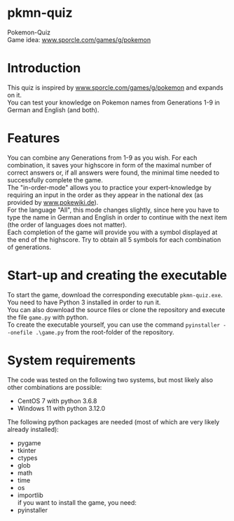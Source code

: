 # pkmn-quiz  
Pokemon-Quiz  
Game idea: www.sporcle.com/games/g/pokemon  

# Introduction    
This quiz is inspired by www.sporcle.com/games/g/pokemon and expands on it.  
You can test your knowledge on Pokemon names from Generations 1-9 in German and English (and both).  

# Features  
You can combine any Generations from 1-9 as you wish. 
For each combination, it saves your highscore in form of the maximal number of correct answers or, if all answers were found, the minimal time needed to successfully complete the game.  
The "in-order-mode" allows you to practice your expert-knowledge by requiring an input in the order as they appear in the national dex (as provided by www.pokewiki.de).  
For the language "All", this mode changes slightly, since here you have to type the name in German and English in order to continue with the next item (the order of languages does not matter).  
Each completion of the game will provide you with a symbol displayed at the end of the highscore. Try to obtain all 5 symbols for each combination of generations.  

# Start-up and creating the executable  
To start the game, download the corresponding executable `pkmn-quiz.exe`. You need to have Python 3 installed in order to run it.  
You can also download the source files or clone the repository and execute the file `game.py` with python.  
To create the executable yourself, you can use the command `pyinstaller --onefile .\game.py` from the root-folder of the repository.  

# System requirements  
The code was tested on the following two systems, but most likely also other combinations are possible:  
- CentOS 7 with python 3.6.8  
- Windows 11 with python 3.12.0

The following python packages are needed (most of which are very likely already installed):  
- pygame  
- tkinter  
- ctypes  
- glob  
- math  
- time  
- os  
- importlib  
if you want to install the game, you need:  
- pyinstaller
